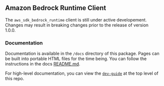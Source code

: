 ## Amazon Bedrock Runtime Client

The `aws_sdk_bedrock_runtime` client is still under active developement.
Changes may result in breaking changes prior to the release of version
1.0.0.

### Documentation

Documentation is available in the `/docs` directory of this package.
Pages can be built into portable HTML files for the time being. You can
follow the instructions in the docs [README.md](https://github.com/awslabs/aws-sdk-python/blob/main/clients/aws-sdk-bedrock-runtime/docs/README.md).

For high-level documentation, you can view the [`dev-guide`](https://github.com/awslabs/aws-sdk-python/tree/main/dev-guide) at the top level of this repo.
